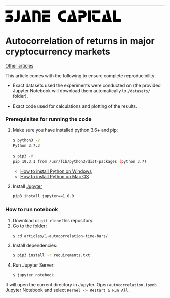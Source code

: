 ---
<img src="../3jane-logo-full.png" alt="3Jane Capital Logo" width=366/>

# Autocorrelation of returns in major cryptocurrency markets

[Other articles](https://github.com/3jane/articles/)

This article comes with the following to ensure complete reproducibility:

* Exact datasets used the experiments were conducted on (the provided Jupyter Notebook will download them automatically to `/datasets/` folder).

* Exact code used for calculations and plotting of the results.

### Prerequisites for running the code
1. Make sure you have installed python 3.6+ and pip:
    ```bash
    $ python3 -V
    Python 3.7.3

    $ pip3 -V
    pip 19.3.1 from /usr/lib/python3/dist-packages (python 3.7)
    ```
    - [How to install Python on Windows](https://www.howtogeek.com/197947/how-to-install-python-on-windows/)
    - [How to install Python on Mac OS](https://docs.python-guide.org/starting/install3/osx/)
    
2. Install [Jupyter](https://jupyter.org/)
    ```bash
    pip3 install jupyter==1.0.0
    ```
    


### How to run notebook
1. Download or `git clone` this repository.
2. Go to the folder:
    ```bash
    $ cd articles/1-autocorrelation-time-bars/
    ```
3. Install dependencies:
    ```bash
    $ pip3 install -r requirements.txt
    ```
4. Run Jupyter Server:
    ```bash
    $ jupyter notebook
    ```

It will open the current directory in Jupyter. Open `autocorrelation.ipynb` Jupyter Notebook and select `Kernel -> Restart & Run All`.
